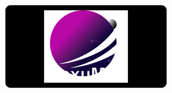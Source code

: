 <div style="width:100%; background-color: #000; border-radius: 16px; padding: 16px; display: flex; align-items:center; justify-content: center; box-sizing:border-box">
  <img src="./web/public/Logo.svg" alt="ProxyMity" width="262">
</div>
